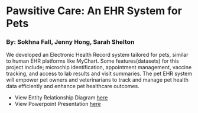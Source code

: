 # Pawsitive Care: An EHR System for Pets
### By: Sokhna Fall, Jenny Hong, Sarah Shelton

We developed an Electronic Health Record system tailored for pets, similar to human EHR platforms like MyChart. Some features(datasets) for this project  include; microchip identification, appointment management, vaccine tracking, and access to lab results and visit summaries. The pet EHR system will empower pet owners and veterinarians to track and manage pet health data efficiently and enhance pet healthcare outcomes.

- View Entity Relationship Diagram [here](https://lucid.app/lucidchart/0ddd6d8e-2f0b-4c27-a9ae-b97900cc8a24/edit?viewport_loc=-3111%2C-622%2C2368%2C1399%2C0_0&invitationId=inv_b032e7ca-d3f2-4d63-ad2f-4f6bb36cdc70)
- View Powerpoint Presentation [here](https://adminliveunc-my.sharepoint.com/:p:/r/personal/naeunh_ad_unc_edu/Documents/Vet%20EHR.pptx?d=w9207d7174ed34f54b1e4fee3488d5d20&csf=1&web=1&e=tx7GmS)
